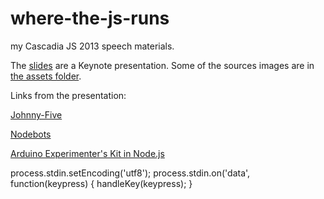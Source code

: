 where-the-js-runs
=================

my Cascadia JS 2013 speech materials.

The [slides](slides/js_hardware.key) are a Keynote presentation. Some of the sources images are in [the assets folder](assets/).

Links from the presentation:

[Johnny-Five](https://github.com/rwaldron/johnny-five)

[Nodebots](http://nodebots.io)

[Arduino Experimenter's Kit in Node.js](http://node-ardx.org)


process.stdin.setEncoding('utf8');
process.stdin.on('data', function(keypress)
{
	handleKey(keypress);
}
